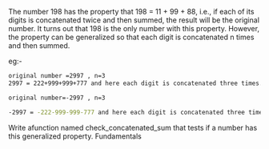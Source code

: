 The number 198 has the property that 198 = 11 + 99 + 88, i.e., if each of its digits is concatenated twice and then summed, the result will be the original number. It turns out that 198 is the only number with this property. However, the property can be generalized so that each digit is concatenated n times and then summed.

eg:-

```sh
original number =2997 , n=3
2997 = 222+999+999+777 and here each digit is concatenated three times.

original number=-2997 , n=3

-2997 = -222-999-999-777 and here each digit is concatenated three times.

```

Write afunction named check_concatenated_sum that tests if a number has this generalized property.
Fundamentals
